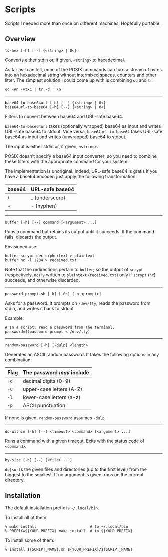 Scripts
=======

Scripts I needed more than once on different machines.
Hopefully portable.

Overview
--------

    to-hex [-h] [--] {<string> | 0<}

Converts either stdin or, if given, `<string>` to haxadecimal.

As far as I can tell, none of the POSIX commands can turn a stream of
bytes into an hexadecimal string without intermixed spaces, counters
and other litter.
The simplest solution I could come up with is combining `od` and `tr`:

    od -An -vtxC | tr -d ' \n'

------------------------------------------------------------------------

    base64-to-base64url [-h] [--] {<string> | 0<}
    base64url-to-base64 [-h] [--] {<string> | 0<}

Filters to convert between base64 and URL-safe base64.

`base64-to-base64url` takes (optionally wrapped) base64 as input and writes
URL-safe base64 to stdout. Vice versa, `base64url-to-base64` takes URL-safe
base64 as input and writes (unwrapped) base64 to stdout.

The input is either stdin or, if given, `<string>`.

POSIX doesn't specify a base64 input converter; so you need to
combine these filters with the appropriate command for your system.

The implementation is unoriginal. Indeed, URL-safe base64 is gratis
if you have a base64 encoder: just apply the following transformation:

  | base64 | URL-safe base64 |
  |--------|-----------------|
  | /      | _ (underscore)  |
  | +      | - (hyphen)      |

------------------------------------------------------------------------

    buffer [-h] [--] command [<argument> ...]

Runs a command but retains its output until it succeeds. If the command
fails, discards the output.

Envisioned use:

    buffer scrypt dec ciphertext > plaintext
    buffer nc -l 1234 > received.txt

Note that the redirections pertain to `buffer`; so the output of
`scrypt` (respectively, `nc`) is written to `plaintext` (`received.txt`)
only if `scrypt` (`nc`) succeeds, and otherwise discarded.

------------------------------------------------------------------------

    password-prompt.sh [-h] [-0c] [-p <prompt>]

Asks for a password. It prompts on `/dev/tty`, reads the password from stdin,
and writes it back to stdout.

Example:

    # In a script, read a password from the terminal.
    password=$(password-prompt < /dev/tty)

------------------------------------------------------------------------

    random-password [-h] [-dulp] <length>

Generates an ASCII random password. It takes the following options
in any combination:

  | Flag | The password _may_ include |
  | ---- | -------------------------- |
  | `-d` | decimal digits (0-9)       |
  | `-u` | upper-case letters (A-Z)   |
  | `-l` | lower-case letters (a-z)   |
  | `-p` | ASCII punctuation          |

If none is given, `random-password` assumes `-dulp`.

------------------------------------------------------------------------

    do-within [-h] [--] <timeout> <command> [<argument> ...]

Runs a command with a given timeout. Exits with the status code of `<command>`.

------------------------------------------------------------------------

    by-size [-h] [--] [<file> ...]

`du|sort`s the given files and directories (up to the first level)
from the biggest to the smallest. If no argument is given, runs on the
current directory.

Installation
------------

The default installation prefix is `~/.local/bin`.

To install all of them:

    % make install                        # to ~/.local/bin
    % PREFIX=${YOUR_PREFIX} make install  # to ${YOUR_PREFIX}

To install some of them:

    % install ${SCRIPT_NAME}.sh ${YOUR_PREFIX}/${SCRIPT_NAME}
